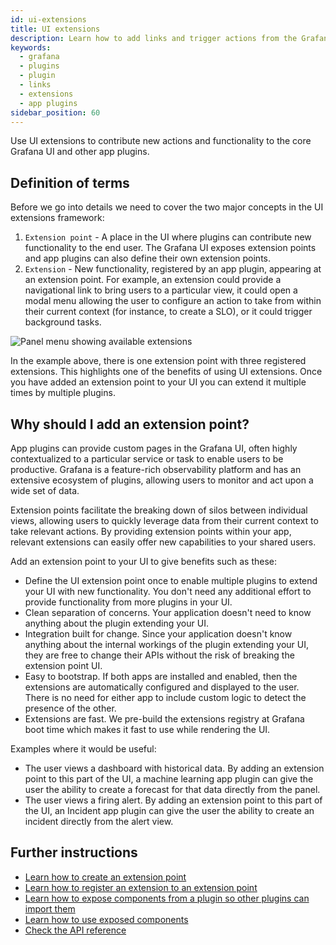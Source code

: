 ```yaml
---
id: ui-extensions
title: UI extensions
description: Learn how to add links and trigger actions from the Grafana user interface by using UI Extensions in app plugins.
keywords:
  - grafana
  - plugins
  - plugin
  - links
  - extensions
  - app plugins
sidebar_position: 60
---
```


Use UI extensions to contribute new actions and functionality to the core Grafana UI and other app plugins.

## Definition of terms

Before we go into details we need to cover the two major concepts in the UI extensions framework:

1. `Extension point` - A place in the UI where plugins can contribute new functionality to the end user. The Grafana UI exposes extension points and app plugins can also define their own extension points.
2. `Extension` - New functionality, registered by an app plugin, appearing at an extension point. For example, an extension could provide a navigational link to bring users to a particular view, it could open a modal menu allowing the user to configure an action to take from within their current context (for instance, to create a SLO), or it could trigger background tasks.

![Panel menu showing available extensions](/img/ui-extensions-menu.png)

In the example above, there is one extension point with three registered extensions. This highlights one of the benefits of using UI extensions. Once you have added an extension point to your UI you can extend it multiple times by multiple plugins.

## Why should I add an extension point?

App plugins can provide custom pages in the Grafana UI, often highly contextualized to a particular service or task to enable users to be productive. Grafana is a feature-rich observability platform and has an extensive ecosystem of plugins, allowing users to monitor and act upon a wide set of data.

Extension points facilitate the breaking down of silos between individual views, allowing users to quickly leverage data from their current context to take relevant actions. By providing extension points within your app, relevant extensions can easily offer new capabilities to your shared users.

Add an extension point to your UI to give benefits such as these:

- Define the UI extension point once to enable multiple plugins to extend your UI with new functionality. You don't need any additional effort to provide functionality from more plugins in your UI.
- Clean separation of concerns. Your application doesn't need to know anything about the plugin extending your UI.
- Integration built for change. Since your application doesn't know anything about the internal workings of the plugin extending your UI, they are free to change their APIs without the risk of breaking the extension point UI.
- Easy to bootstrap. If both apps are installed and enabled, then the extensions are automatically configured and displayed to the user. There is no need for either app to include custom logic to detect the presence of the other.
- Extensions are fast. We pre-build the extensions registry at Grafana boot time which makes it fast to use while rendering the UI.

Examples where it would be useful:

- The user views a dashboard with historical data. By adding an extension point to this part of the UI, a machine learning app plugin can give the user the ability to create a forecast for that data directly from the panel.
- The user views a firing alert. By adding an extension point to this part of the UI, an Incident app plugin can give the user the ability to create an incident directly from the alert view.

## Further instructions

- [Learn how to create an extension point](../how-to-guides/ui-extensions/create-an-extension-point.md)
- [Learn how to register an extension to an extension point](../how-to-guides/ui-extensions/register-an-extension.md)
- [Learn how to expose components from a plugin so other plugins can import them](../how-to-guides/ui-extensions/expose-a-component.md)
- [Learn how to use exposed components](../how-to-guides/ui-extensions/use-an-exposed-component.md)
- [Check the API reference](../reference/ui-extensions.md)
